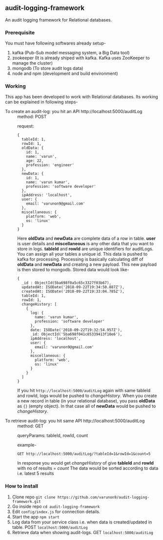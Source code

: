 ## audit-logging-framework

An audit logging framework for Relational databases.

### Prerequisite

You must have following softwares already setup-

1. kafka (Pub-Sub model messaging system, a Big Data tool) 
2. zookeeper (It is already shiped with kafka. Kafka uses ZooKeeper to manage the cluster)
3. mongodb (To store audit logs data)
4. node and npm (development and build environment)


### Working

This app has been developed to work with Relational databases. Its working can be explained in following steps-

<dl>
  <dt>To create an audit-log: you hit an API http://localhost:5000/auditLog</dt>
  <dd>
  method: POST

  request:

    {
      tableId: 1,
      rowId: 1,
      oldData: {
        id: 1,
        name: 'varun',
        age: 22,
        profession: 'engineer'
      },
      newData: {
        id: 1,
        name: 'varun kumar',
        profession: 'software developer'
      },
      ipAddress: 'localhost',
      user: {
        email: 'varunon9@gmail.com'
      },
      miscellaneous: {
        platform: 'web',
        os: 'linux'
      }
    }

  Here **oldData** and **newData** are complete data of a row in table. **user** is user details and **miscellaneous** is any other data that you want to store in logs.
  **tableId** and **rowId** are unique identifiers for auditLogs. You can assign all your tables a unique id. 
  This data is pushed to kafka for processing. Processing is basically calculating diff of **oldData** and **newData** and creating a new payload. This new payload is then stored to mongodb. Stored data would look like-

    {
      _id : ObjectId(5ba698f0a5c65c3327f03b67),
      updatedAt: ISODate('2018-09-22T19:34:50.887Z'),
      createdAt: ISODate('2018-09-22T19:33:04.785Z'),
      tableId: 1,
      rowId: 1,
      changeHistory: [
        {
          log: {
            name: 'varun kumar',
            profession: 'software developer'
          },
          date: ISODate('2018-09-22T19:32:54.957Z'),
          _id: ObjectId('5ba698f041c85339413f10e6'),
          ipAddress: 'localhost',
          user: {
            email: 'varunon9@gmail.com'
          },
          miscellaneous: {
            platform: 'web',
            os: 'linux'
          }
        }
      ]
    }

  If you hit `http://localhost:5000/auditLog` again with same tableId and rowId, logs would be pushed to *changeHistory*. When you create a new record in table (in your relational database), you pass **oldData** as `{}` (empty object). In that case all of **newData** would be pushed to *changeHistory*.
  </dd>

  <dt>To retrieve audit-log: you hit same API http://localhost:5000/auditLog</dt>
  <dd>
  method: GET

  queryParams: tableId, rowId, count

  example-

    GET http://localhost:5000/auditLog/?tableId=1&rowId=1&count=5

  In response you would get *changeHistory* of give **tableId** and **rowId** with no of results = *count*
  The data would be sorted according to data i.e. latest 5 results
  </dd>

</dl>

### How to install

1. Clone repo `git clone https://github.com/varunon9/audit-logging-framework.git`
2. Go inside repo `cd audit-logging-framework`
3. Edit `config/index.js` for connection details.
4. Start the app `npm start`
5. Log data from your service class i.e. when data is created/updated in table. POST `localhost:5000/auditLog`
6. Retrieve data when showing audit-logs. GET `localhost:5000/auditLog`
